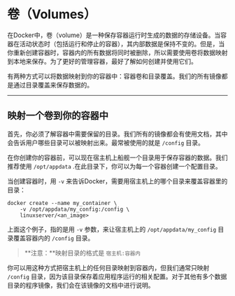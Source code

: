 # 卷（Volumes）

在Docker中，卷（volume）是一种保存容器运行时生成的数据的存储设备。当容器在活动状态时（包括运行和停止的容器），其内部数据是保持不变的。但是，当你重新创建容器时，容器内的所有数据将同时被删除，所以需要使用卷将数据映射到本地来保存。为了更好的管理容器，最好了解如何创建并使用它们。

有两种方式可以将数据映射到你的容器中：容器卷和目录覆盖。我们的所有镜像都是通过目录覆盖来保存数据的。

------

## 映射一个卷到你的容器中

首先，你必须了解容器中需要保留的目录。我们所有的镜像都会有使用文档，其中会告诉用户哪些目录可以被映射出来。最常被使用的就是 `/config` 目录。

在你创建你的容器前，可以现在宿主机上船舰一个目录用于保存容器的数据。我们推荐使用 `/opt/appdata` .在此目录下，你可以为每一个容器创建一个配置目录。

当创建容器时，用 `-v` 来告诉Docker，需要用宿主机上的哪个目录来覆盖容器里的目录：

```shell
docker create --name my_container \
    -v /opt/appdata/my_config:/config \
    linuxserver/<an_image>
```

上面这个例子，指的是用 `-v` 参数，来让宿主机上的 `/opt/appdata/my_config` 目录覆盖容器内的 `/config` 目录。

> **注意：**映射目录的格式是 `宿主机:容器内`

你可以用这种方式把宿主机上的任何目录映射到容器内，但我们通常只映射 `/config` 目录，因为该目录保存着应用程序运行的相关配置。对于其他有多个数据目录的程序镜像，我们会在该镜像的文档中进行说明。

